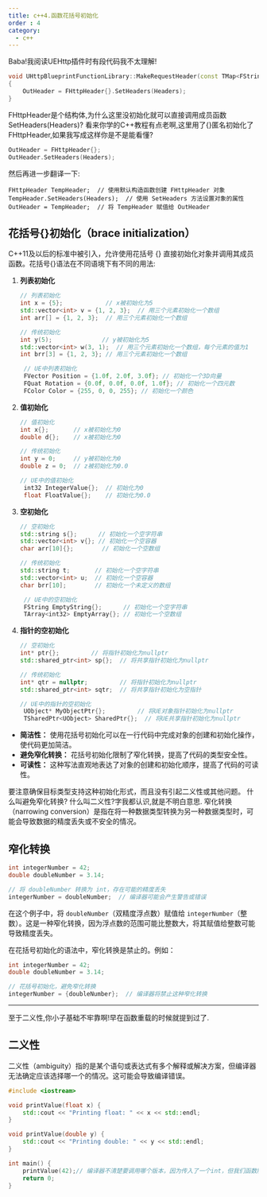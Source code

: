```yaml
---
title: c++4.函数花括号初始化
order : 4
category:
  - c++
---
```

<chatmessage avatar="../../../assets/emoji/bqb (5).png" :avatarWidth="40">
Baba!我阅读UEHttp插件时有段代码我不太理解!
</chatmessage>

```cpp
void UHttpBlueprintFunctionLibrary::MakeRequestHeader(const TMap<FString, FString>& Headers, FHttpHeader& OutHeader)
{
	OutHeader = FHttpHeader{}.SetHeaders(Headers);
}
```
<chatmessage avatar="../../../assets/emoji/blzt.png" :avatarWidth="40">
FHttpHeader是个结构体,为什么这里没初始化就可以直接调用成员函数SetHeaders(Headers)?
</chatmessage>

<chatmessage avatar="../../../assets/emoji/bqb (2).png" :avatarWidth="40" alignLeft>
看来你学的C++教程有点老啊,这里用了{}匿名初始化了FHttpHeader,如果我写成这样你是不是能看懂?
</chatmessage>

```cpp
OutHeader = FHttpHeader{};
OutHeader.SetHeaders(Headers);
```

<chatmessage avatar="../../../assets/emoji/bqb (1).png" :avatarWidth="40" alignLeft>
然后再进一步翻译一下:
</chatmessage>

```cpp{1}
FHttpHeader TempHeader;  // 使用默认构造函数创建 FHttpHeader 对象
TempHeader.SetHeaders(Headers);  // 使用 SetHeaders 方法设置对象的属性
OutHeader = TempHeader;  // 将 TempHeader 赋值给 OutHeader
```

## 花括号{}初始化（brace initialization） 


<chatmessage avatar="../../../assets/emoji/bqb (2).png" :avatarWidth="40" alignLeft>
C++11及以后的标准中被引入，允许使用花括号 {} 直接初始化对象并调用其成员函数。花括号{}语法在不同语境下有不同的用法:
</chatmessage>

1. **列表初始化**

   ```cpp
   // 列表初始化
   int x = {5};            // x被初始化为5
   std::vector<int> v = {1, 2, 3};  // 用三个元素初始化一个数组
   int arr[] = {1, 2, 3};  // 用三个元素初始化一个数组

   // 传统初始化
   int y(5);              // y被初始化为5
   std::vector<int> w(3, 1);  // 用三个元素初始化一个数组，每个元素的值为1
   int brr[3] = {1, 2, 3}; // 用三个元素初始化一个数组
   
    // UE中列表初始化
    FVector Position = {1.0f, 2.0f, 3.0f}; // 初始化一个3D向量
    FQuat Rotation = {0.0f, 0.0f, 0.0f, 1.0f}; // 初始化一个四元数
    FColor Color = {255, 0, 0, 255}; // 初始化一个颜色
   
   ```

2. **值初始化**

   ```cpp
   // 值初始化
   int x{};       // x被初始化为0
   double d{};    // x被初始化为0

   // 传统初始化
   int y = 0;     // y被初始化为0
   double z = 0;  // z被初始化为0.0
   
   // UE中的值初始化
    int32 IntegerValue{};  // 初始化为0
    float FloatValue{};    // 初始化为0.0
   
   ```

3. **空初始化**

   ```cpp
   // 空初始化
   std::string s{};      // 初始化一个空字符串
   std::vector<int> v{}; // 初始化一个空容器
   char arr[10]{};        // 初始化一个空数组

   // 传统初始化
   std::string t;       // 初始化一个空字符串
   std::vector<int> u;  // 初始化一个空容器
   char brr[10];        // 初始化一个未定义的数组
   
    // UE中的空初始化
    FString EmptyString{};      // 初始化一个空字符串
    TArray<int32> EmptyArray{}; // 初始化一个空数组
   
   ```

4. **指针的空初始化**

   ```cpp
   // 空初始化
   int* ptr{};         // 将指针初始化为nullptr
   std::shared_ptr<int> sp{};  // 将共享指针初始化为nullptr

   // 传统初始化
   int* qtr = nullptr;         // 将指针初始化为nullptr
   std::shared_ptr<int> sqtr;  // 将共享指针初始化为空指针

   // UE中的指针的空初始化
    UObject* MyObjectPtr{};         // 将UE对象指针初始化为nullptr
    TSharedPtr<UObject> SharedPtr{};  // 将UE共享指针初始化为nullptr

   ```
   
* **简洁性：** 使用花括号初始化可以在一行代码中完成对象的创建和初始化操作，使代码更加简洁。
* **避免窄化转换：** 花括号初始化限制了窄化转换，提高了代码的类型安全性。
* **可读性：** 这种写法直观地表达了对象的创建和初始化顺序，提高了代码的可读性。

<chatmessage avatar="../../../assets/emoji/bqb (6).png" :avatarWidth="40" alignLeft>
要注意确保目标类型支持这种初始化形式，而且没有引起二义性或其他问题。
</chatmessage>

<chatmessage avatar="../../../assets/emoji/bqb (5).png" :avatarWidth="40">
什么叫避免窄化转换?
</chatmessage>

<chatmessage avatar="../../../assets/emoji/bqb (5).png" :avatarWidth="40">
什么叫二义性?字我都认识,就是不明白意思.
</chatmessage>

<chatmessage avatar="../../../assets/emoji/bqb (1).png" :avatarWidth="40" alignLeft>
窄化转换（narrowing conversion）是指在将一种数据类型转换为另一种数据类型时，可能会导致数据的精度丢失或不安全的情况。
</chatmessage>

## 窄化转换


```cpp
int integerNumber = 42;
double doubleNumber = 3.14;

// 将 doubleNumber 转换为 int，存在可能的精度丢失
integerNumber = doubleNumber;  // 编译器可能会产生警告或错误
```

在这个例子中，将 `doubleNumber`（双精度浮点数）赋值给 `integerNumber`（整数）。这是一种窄化转换，因为浮点数的范围可能比整数大，将其赋值给整数可能导致精度丢失。

在花括号初始化的语法中，窄化转换是禁止的。例如：

```cpp
int integerNumber = 42;
double doubleNumber = 3.14;

// 花括号初始化，避免窄化转换
integerNumber = {doubleNumber};  // 编译器将禁止这种窄化转换
```
<hr>

<chatmessage avatar="../../../assets/emoji/ybk.png" :avatarWidth="40" alignLeft>
至于二义性,你小子基础不牢靠啊!早在函数重载的时候就提到过了.
</chatmessage>

## 二义性

二义性（ambiguity）指的是某个语句或表达式有多个解释或解决方案，但编译器无法确定应该选择哪一个的情况。这可能会导致编译错误。

```cpp
#include <iostream>

void printValue(float x) {
    std::cout << "Printing float: " << x << std::endl;
}

void printValue(double y) {
    std::cout << "Printing double: " << y << std::endl;
}

int main() {
    printValue(42);// 编译器不清楚要调用哪个版本，因为传入了一个int，但我们函数版本中他不清楚要转换成哪种。
    return 0;
}

```
